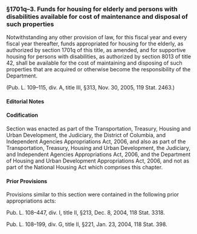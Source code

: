 ### §1701q–3. Funds for housing for elderly and persons with disabilities available for cost of maintenance and disposal of such properties ###

Notwithstanding any other provision of law, for this fiscal year and every fiscal year thereafter, funds appropriated for housing for the elderly, as authorized by section 1701q of this title, as amended, and for supportive housing for persons with disabilities, as authorized by section 8013 of title 42, shall be available for the cost of maintaining and disposing of such properties that are acquired or otherwise become the responsibility of the Department.

(Pub. L. 109–115, div. A, title III, §313, Nov. 30, 2005, 119 Stat. 2463.)

#### **Editorial Notes** ####

#### Codification ####

Section was enacted as part of the Transportation, Treasury, Housing and Urban Development, the Judiciary, the District of Columbia, and Independent Agencies Appropriations Act, 2006, and also as part of the Transportation, Treasury, Housing and Urban Development, the Judiciary, and Independent Agencies Appropriations Act, 2006, and the Department of Housing and Urban Development Appropriations Act, 2006, and not as part of the National Housing Act which comprises this chapter.

#### Prior Provisions ####

Provisions similar to this section were contained in the following prior appropriations acts:

Pub. L. 108–447, div. I, title II, §213, Dec. 8, 2004, 118 Stat. 3318.

Pub. L. 108–199, div. G, title II, §221, Jan. 23, 2004, 118 Stat. 398.